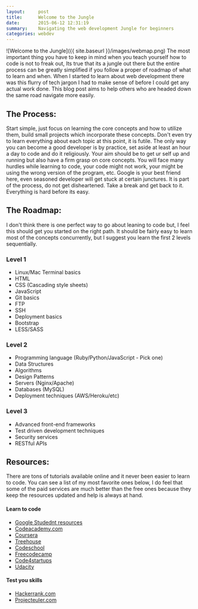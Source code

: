 ```yaml
---
layout:     post
title:      Welcome to the Jungle
date:       2015-06-12 12:31:19
summary:    Navigating the web development Jungle for beginners
categories: webdev
---
```



![Welcome to the Jungle]({{ site.baseurl }}/images/webmap.png)
The most important thing you have to keep in mind when you teach yourself how to code is not to freak out, Its true that its a jungle out there but the entire process can be greatly simplified if you follow a proper of roadmap of what to learn and when. When I started to learn about web development there was this flurry of tech jargon I had to make sense of before I could get any actual work done.  This blog post aims to help others who are headed down the same road navigate more easily.


## The Process:
Start simple, just focus on learning the core concepts and how to utilize them, build small projects which incorporate these concepts. Don't even try to learn everything about each topic at this point, it is futile. The only way you can become a good developer is by practice, set aside at least an hour a day to code and do it religiously. Your aim should be to get ur self up and running but also have a firm grasp on core concepts. You will face many hurdles while learning to code, your code might not work, your might be using the wrong version of the program, etc. Google is your best friend here, even seasoned developer will get stuck at certain junctures. It is part of the process, do not get disheartened. Take a break and get back to it. Everything is hard before its easy.


## The Roadmap:
I don't think there is one perfect way to go about leaning to code but, I feel this should get you started on the right path. It should be fairly easy to learn most of the concepts concurrently, but I suggest you learn the first 2 levels sequentially.

### Level 1
* Linux/Mac Terminal basics
* HTML
* CSS (Cascading style sheets)
* JavaScript
* Git basics
* FTP
* SSH
* Deployment basics
* Bootstrap
* LESS/SASS

### Level 2
* Programming language (Ruby/Python/JavaScript - Pick one)
* Data Structures
* Algorithms
* Design Patterns
* Servers (Nginx/Apache)
* Databases (MySQL)
* Deployment techniques (AWS/Heroku/etc)

### Level 3
* Advanced front-end frameworks
* Test driven development techniques
* Security services
* RESTful APIs

## Resources:
There are tons of tutorials available online and it never been easier to learn to code. You can see a list of my most favorite ones below, I do feel that some of the  paid services are much better than the free ones because they keep the resources updated and help is always at hand.

#### Learn to code
* [Google Studednt resources](https://www.google.com/about/careers/students/guide-to-technical-development.html)
* [Codeacademy.com](www.codeacademy.com)
* [Coursera](www.coursera.com)
* [Treehouse](www.Treehouse.com)
* [Codeschool](www.Codeschool.com)
* [Freecodecamp](www.Freecodecamp.com)
* [Code4startups](www.Code4startups.com)
* [Udacity](www.Udacity.com)

#### Test you skills
* [Hackerrank.com](www.hackerrank.com)
* [Projecteuler.com](http://projecteuler.net/problems)
